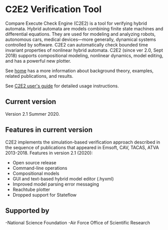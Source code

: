 # C2E2 Verification Tool

Compare Execute Check Engine (C2E2) is a tool for verifying hybrid automata. Hybrid automata are models combining finite state machines and differential equations. They are used for modeling and analyzing robots, autonomous cars, medical devices—more generally, dynamical systems controlled by software. C2E2 can automatically check bounded time invariant properties of nonlinear hybrid automata. C2E2 (since ver 2.0, Sept 2018) supports compositional modeling, nonlinear dynamics, model editing, and has a powerful new plotter. 

See [home](http://publish.illinois.edu/c2e2-tool/) has a  more information about background theory, examples, related publications, and results.

See [C2E2 user's guide](http://publish.illinois.edu/c2e2-tool/files/2020/11/C2E2Manual_ver2.pdf) for detailed usage instructions.


## Current version

Version 2.1 Summer 2020.

## Features in current version

C2E2 implements the simulation-based verification approach described in the sequence of publications that appeared in Emsoft, CAV, TACAS, ATVA 2013-2018. Features in version 2.1 (2020):

- Open source release
- Command-line operations
- Compositional models
- GUI and text-based hybrid model editor (.hyxml)
- Improved model parsing error messaging
- Reachtube plotter
- Dropped support for Stateflow



## Supported by
-National Science Foundation
-Air Force Office of Scientific Research
